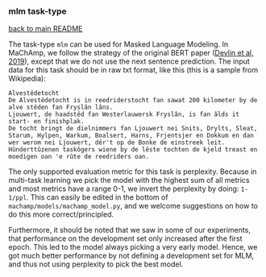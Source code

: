 ### mlm task-type

[back to main README](../README.md)

The task-type `mlm` can be used for Masked Language Modeling. In MaChAmp, we follow the strategy of the original BERT
paper ([Devlin et al, 2019](https://www.aclweb.org/anthology/N19-1423/)), except that we do not use the next sentence
prediction. The input data for this task should be in raw txt format, like this (this is a sample from Wikipedia):

```
Alvestêdetocht
De Alvestêdetocht is in reedriderstocht fan sawat 200 kilometer by de alve stêden fan Fryslân lâns. 
Ljouwert, de haadstêd fan Westerlauwersk Fryslân, is fan âlds it start- en finishplak. 
De tocht bringt de dielnimmers fan Ljouwert nei Snits, Drylts, Sleat, Starum, Hylpen, Warkum, Boalsert, Harns, Frjentsjer en Dokkum en dan wer werom nei Ljouwert, dêr't op de Bonke de einstreek leit. 
Hûnderttûzenen taskôgers wiene by de lêste tochten de kjeld treast en moedigen oan 'e rûte de reedriders oan.
```

The only supported evaluation metric for this task is perplexity. Because in multi-task learning we pick the model with
the highest sum of all metrics and most metrics have a range 0-1, we invert the perplexity by doing: `1-1/ppl`. This can
easily be edited in the bottom of `machamp/models/machamp_model.py`, and we welcome suggestions on how to do this more
correct/principled.

Furthermore, it should be noted that we saw in some of our experiments, that performance on the development set only
increased after the first epoch. This led to the model always picking a very early model. Hence, we got much better
performance by not defining a development set for MLM, and thus not using perplexity to pick the best model.

